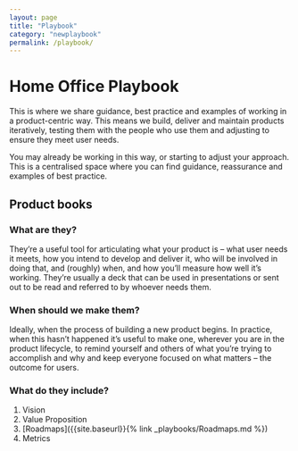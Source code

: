 ```yaml
---
layout: page
title: "Playbook"
category: "newplaybook"
permalink: /playbook/
---
```

# Home Office Playbook
This is where we share guidance, best practice and examples of working in a product-centric way. This means we build, deliver and maintain products iteratively, testing them with the people who use them and adjusting to ensure they meet user needs.  

You may already be working in this way, or starting to adjust your approach. This is a centralised space where you can find guidance, reassurance and examples of best practice. 

## Product books

### What are they?

They’re a useful tool for articulating what your product is – what user needs it meets, how you intend to develop and deliver it, who will be involved in doing that, and (roughly) when, and how you’ll measure how well it’s working. They’re usually a deck that can be used in presentations or sent out to be read and referred to by whoever needs them.

### When should we make them? 
Ideally, when the process of building a new product begins. In practice, when this hasn’t happened it’s useful to make one, wherever you are in the product lifecycle, to remind yourself and others of what you’re trying to accomplish and why and keep everyone focused on what matters – the outcome for users.

### What do they include?
1.	Vision
1.	Value Proposition 
1.	[Roadmaps]({{site.baseurl}}{% link _playbooks/Roadmaps.md %})
1.	Metrics

<!--
### List of playbooks

{% for item in site.playbooks %}
{% if item.title != page.title %}
<a href="{{site.baseurl}}/{{item.url}}">{{forloop.index}}. {{item.title}}</a>
<br>
{% endif %}
{% endfor %}
-->